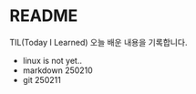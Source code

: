 # README

TIL(Today I Learned)
오늘 배운 내용을 기록합니다.

- linux is not yet..
- markdown 250210
- git 250211